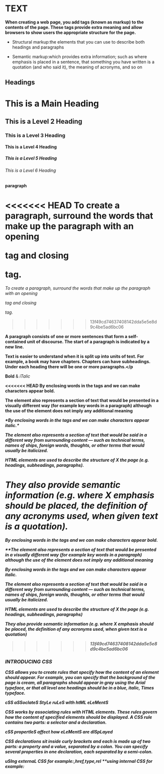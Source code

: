 # TEXT

**When creating a web page, you add tags (known as markup) to the contents of the page. These tags provide extra meaning and allow browsers to show users the appropriate structure for the page.**

* Structural markup:the elements that you can use to describe both headings and paragraphs

* Semantic markup:which provides extra information; such as where emphasis is placed in a sentence, that something you have written is a quotation (and who said it), the meaning of acronyms, and so on

## Headings

**<h1>This is a Main Heading</h1>**
**<h2>This is a Level 2 Heading</h2>** 
**<h3>This is a Level 3 Heading</h3>** 
**<h4>This is a Level 4 Heading</h4>** 
**<h5>This is a Level 5 Heading</h5>** 
**<h6>This is a Level 6 Heading</h6>**

**paragraph**

<<<<<<< HEAD
To create a paragraph, surround the words that make up the paragraph with an opening <p> tag and closing </p> tag.
=======
*To create a paragraph, surround the words that make up the paragraph with an opening <p> tag and closing </p> tag.*
>>>>>>> 13f49cd74637408142dda5e5e8d9c4be5ad6bc06

**<p> A paragraph consists of one or more sentences   that form a self-contained unit of discourse. The   start of a paragraph is indicated by a new   line.</p>**


**<p>Text is easier to understand when it is split up   into units of text. For example, a book may have   chapters. Chapters can have subheadings. Under   each heading there will be one or more   paragraphs.</p**

**Bold** & *iTalic*

<b>

<<<<<<< HEAD
**By enclosing words in the tags <b> and </b> we can make characters appear bold.**

**The <b> element also represents a section of text that would be presented in a visually different way (for example key words in a paragraph) although the use of the <b> element does not imply any additional meaning**

<i>
*By enclosing words in the tags <i> and </i> we can make characters appear italic.*

*The <i> element also represents a section of text that would be said in a different way from surrounding content — such as technical terms, names of ships, foreign words, thoughts, or other terms that would usually be italicized.*

**HTML elements are used to describe the structure of  X the page (e.g. headings, subheadings, paragraphs).**

**They also provide semantic information (e.g. where  X emphasis should be placed, the definition of any acronyms used, when given text is a quotation).**
=======
By enclosing words in the tags <b> and </b> we can make characters appear bold.

**The <b> element also represents a section of text that would be presented in a visually different way (for example key words in a paragraph) although the use of the <b> element does not imply any additional meaning

<i>
By enclosing words in the tags <i> and </i> we can make characters appear italic.

The <i> element also represents a section of text that would be said in a different way from surrounding content — such as technical terms, names of ships, foreign words, thoughts, or other terms that would usually be italicized.

**HTML elements are used to describe the structure of  X the page (e.g. headings, subheadings, paragraphs)**

**They also provide semantic information (e.g. where  X emphasis should be placed, the definition of any acronyms used, when given text is a quotation)**
>>>>>>> 13f49cd74637408142dda5e5e8d9c4be5ad6bc06

### INTRODUCING CSS

**CSS allows you to create rules that specify how the content of an element should appear. For example, you can specify that the background of the page is cream, all paragraphs should appear in gray using the Arial typeface, or that all level one headings should be in a blue, italic, Times typeface.**

*cSS aSSocIateS StyLe ruLeS wIth htML eLeMentS*

**CSS works by associating rules with HTML elements. These rules govern how the content of specified elements should be displayed. A CSS rule contains two parts: a selector and a declaration.**

*cSS propertIeS affect how eLeMentS are dISpLayed*

**CSS declarations sit inside curly brackets and each is made up of two parts: a property and a value, separated by a colon. You can specify several properties in one declaration, each separated by a semi-colon.**

**uSIng externaL CSS for example:<link>,href,type,rel**
**using internal CSS for example:<style>,

* CSS treats each HTML element as if it appears inside its own box and uses rules to indicate how that element should look.

* Rules are made up of selectors (that specify the elements the rule applies to) and declarations (that indicate what these elements should look like).

* Different types of selectors allow you to target your  X rules at different elements.

* Declarations are made up of two parts: the properties of the element that you want to change, and the values of those properties. For example, the font-family property sets the choice of font, and the value arial specifies Arial as the preferred typeface.

* CSS rules usually appear in a separate document,  X although they may appear within an HTML page.


# Basic JavaScript Instructions

**A script is a series of instructions that a computer can follow one-by-one. Each individual instruction or step is known as a statement. Statements should end with a semicolon.**

**You should write comments to explain what your code does. They help make your code easier to read and understand. This can help you and others who read your code.**

*A script will have to temporarily store the bits of information it needs to do its job. It can store this data in variables.*
*A variable is a good name for this concept because the data stored in a variable can change (or vary) each time a script runs*

* A script is made up of a series of statements. Each statement is like a step in a recipe.

* Scripts contain very precise instructions. For example, you might specify that a value must be remembered before creating a calculation using that value. 

* Variables are used to temporarily store pieces of information used in the script. 

* Arrays are special types of variables that store more than one piece of related information. 

* JavaScript distinguishes between numbers (0-9), strings (text), and Boolean values (true or false). 

* Expressions evaluate into a single value. 

* Expressions rely on operators to calculate a valu


#### IDecisions and Loops

*Scripts often need to behave differently depending upon how the user interacts with the web page and/or the browser window itself. To determine which path to take, programmers often rely upon the following three concepts:*

**EVALUATIONS You can analyze values in your scripts to determine whether or note they match expected results**

**DECISIONS Using the results of evaluations, you can decide which path your script should go down**

**LOOPS There are also many occasions where you will want to perform the same set of steps repeatedly**

# Comparison and logical operators

**you can evaluate by comparing one value in the script to what you expect it might be the  result will be aboolean
true or false**

* (==) is equal to : this operator compares two values (number, strings,or booleans) to see if they 
are the same
 
 'hello' == 'goodbye' thats fales because not the same string but 'Hello' == 'Hello that true because 
 the same string
 
 * != is not equal to : this operator compares two values to see if they aree not the same
 
 * ===strict equal to : this operator compaares two values to check that both the data type and value are 
 the same '3' === 3 returns fales because they are not the sam data type or value
 
 * !== strict not equal to: this operator compares two values to check that both the data type and value a
 are not sam
 
<<<<<<< HEAD
 * > greater than
=======
 *  > greater than
>>>>>>> 13f49cd74637408142dda5e5e8d9c4be5ad6bc06
 * < less than 
 
 # logical operators
 
<<<<<<< HEAD
 comparision operators usualy return single value of true or false that allow you to compare 
 the result of more  than one comparison operator && 
=======
**comparision operators usualy return single value of true or false that allow you to compare 
 the result of more  than one comparison operator &&**
>>>>>>> 13f49cd74637408142dda5e5e8d9c4be5ad6bc06
 
 
 USING IF ... ELSE STATEMENTS 
 
 Here you can see that an if ... e 1 se statement allows you to provide two sets of code:
 
 1. one set if the condition evaluates to true 
 
 2. another set if the condition is false in
<<<<<<< HEAD








=======
>>>>>>> 13f49cd74637408142dda5e5e8d9c4be5ad6bc06
